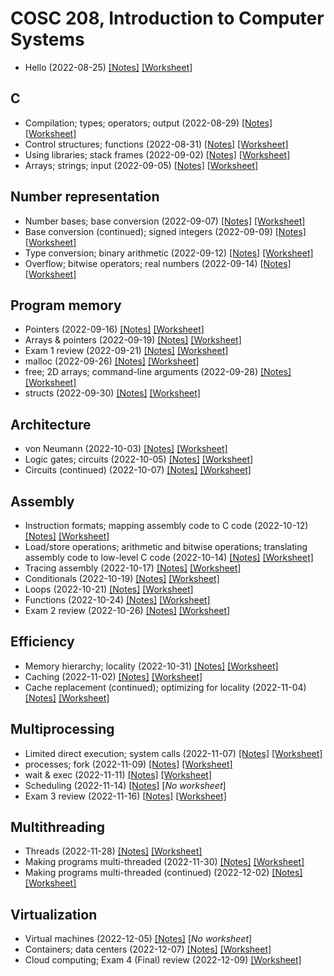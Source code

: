 # COSC 208, Introduction to Computer Systems

* Hello (2022-08-25) [[Notes]](2022-08-25_notes) [[Worksheet]](2022-08-25_worksheet)

## C
* Compilation; types; operators; output (2022-08-29) [[Notes]](2022-08-29_notes) [[Worksheet]](2022-08-29_worksheet)
* Control structures; functions (2022-08-31) [[Notes]](2022-08-31_notes) [[Worksheet]](2022-08-31_worksheet)
* Using libraries; stack frames (2022-09-02) [[Notes]](2022-09-02_notes) [[Worksheet]](2022-09-02_worksheet)
* Arrays; strings; input (2022-09-05) [[Notes]](2022-09-05_notes) [[Worksheet]](2022-09-05_worksheet)

## Number representation
* Number bases; base conversion (2022-09-07) [[Notes]](2022-09-07_notes) [[Worksheet]](2022-09-07_worksheet)
* Base conversion (continued); signed integers (2022-09-09) [[Notes]](2022-09-09_notes) [[Worksheet]](2022-09-09_worksheet)
* Type conversion; binary arithmetic (2022-09-12) [[Notes]](2022-09-12_notes) [[Worksheet]](2022-09-12_worksheet)
* Overflow; bitwise operators; real numbers (2022-09-14) [[Notes]](2022-09-14_notes) [[Worksheet]](2022-09-14_worksheet)

## Program memory
* Pointers (2022-09-16) [[Notes]](2022-09-16_notes) [[Worksheet]](2022-09-16_worksheet)
* Arrays & pointers (2022-09-19) [[Notes]](2022-09-19_notes) [[Worksheet]](2022-09-19_worksheet)
* Exam 1 review (2022-09-21) [[Notes]](2022-09-21_notes) [[Worksheet]](2022-09-21_worksheet)
* malloc (2022-09-26) [[Notes]](2022-09-26_notes) [[Worksheet]](2022-09-26_worksheet)
* free; 2D arrays; command-line arguments (2022-09-28) [[Notes]](2022-09-28_notes) [[Worksheet]](2022-09-28_worksheet)
* structs (2022-09-30) [[Notes]](2022-09-30_notes) [[Worksheet]](2022-09-30_worksheet)

## Architecture
* von Neumann (2022-10-03) [[Notes]](2022-10-03_notes) [[Worksheet]](2022-10-03_worksheet)
* Logic gates; circuits (2022-10-05) [[Notes]](2022-10-05_notes) [[Worksheet]](2022-10-05_worksheet)
* Circuits (continued) (2022-10-07) [[Notes]](2022-10-07_notes) [[Worksheet]](2022-10-07_worksheet)

## Assembly
* Instruction formats; mapping assembly code to C code (2022-10-12) [[Notes]](2022-10-12_notes) [[Worksheet]](2022-10-12_worksheet)
* Load/store operations; arithmetic and bitwise operations; translating assembly code to low-level C code (2022-10-14) [[Notes]](2022-10-14_notes) [[Worksheet]](2022-10-14_worksheet)
* Tracing assembly (2022-10-17) [[Notes]](2022-10-17_notes) [[Worksheet]](2022-10-17_worksheet)
* Conditionals (2022-10-19) [[Notes]](2022-10-19_notes) [[Worksheet]](2022-10-19_worksheet)
* Loops (2022-10-21) [[Notes]](2022-10-21_notes) [[Worksheet]](2022-10-21_worksheet)
* Functions (2022-10-24) [[Notes]](2022-10-24_notes) [[Worksheet]](2022-10-24_worksheet)
* Exam 2 review (2022-10-26) [[Notes]](2022-10-26_notes) [[Worksheet]](2022-10-26_worksheet)

## Efficiency
* Memory hierarchy; locality (2022-10-31) [[Notes]](2022-10-31_notes) [[Worksheet]](2022-10-31_worksheet)
* Caching (2022-11-02) [[Notes]](2022-11-02_notes) [[Worksheet]](2022-11-02_worksheet)
* Cache replacement (continued); optimizing for locality (2022-11-04) [[Notes]](2022-11-04_notes) [[Worksheet]](2022-11-04_worksheet)

## Multiprocessing
* Limited direct execution; system calls (2022-11-07) [[Notes]](2022-11-07_notes) [[Worksheet]](2022-11-07_worksheet)
* processes; fork (2022-11-09) [[Notes]](2022-11-09_notes) [[Worksheet]](2022-11-09_worksheet)
* wait & exec (2022-11-11) [[Notes]](2022-11-11_notes) [[Worksheet]](2022-11-11_worksheet)
* Scheduling (2022-11-14) [[Notes]](2022-11-14_notes) [_No worksheet_]
* Exam 3 review (2022-11-16) [[Notes]](2022-11-16_notes) [[Worksheet]](2022-11-16_worksheet)

## Multithreading
* Threads (2022-11-28) [[Notes]](2022-11-28_notes) [[Worksheet]](2022-11-28_worksheet)
* Making programs multi-threaded (2022-11-30) [[Notes]](2022-11-30_notes) [[Worksheet]](2022-11-30_worksheet)
* Making programs multi-threaded (continued) (2022-12-02) [[Notes]](2022-12-02_notes) [[Worksheet]](2022-12-02_worksheet)

## Virtualization
* Virtual machines (2022-12-05) [[Notes]](2022-12-05_notes) [_No worksheet_]
* Containers; data centers (2022-12-07) [[Notes]](2022-12-07_notes) [[Worksheet]](2022-12-07_worksheet)
* Cloud computing; Exam 4 (Final) review (2022-12-09) <!--[[Notes]](2022-12-09_notes)--> [[Worksheet]](2022-12-09_worksheet)

<!--
## Networking
* Application-to-application communication; Sockets (2021-11-29) [[Notes]](2021-11-29_notes)
* Sockets (continued); TCP/IP model (2021-12-01) [[Notes]](2021-12-01_notes) [[Worksheet]](2021-12-01_worksheet)
* Packet switching; Addressing (2021-12-03) [[Notes]](2021-12-03_notes) [[Worksheet]](2021-12-03_worksheet)
* Addressing (continued); Routing (2021-12-06) [[Notes]](2021-12-06_notes) [[Worksheet]](2021-12-06_worksheet)
* Wireless (2021-12-08) [[Notes]](2021-12-08_notes) [[Worksheet]](2021-12-08_worksheet)
* Cloud computing; review (2021-12-10) [[Notes]](2021-12-10_notes) [[Worksheet]](2021-12-10_worksheet)
-->
